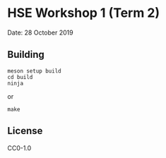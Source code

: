# HSE Workshop 1 (Term 2)
Date: 28 October 2019


## Building
```
meson setup build
cd build
ninja
```

or

```
make
```

## License
CC0-1.0
